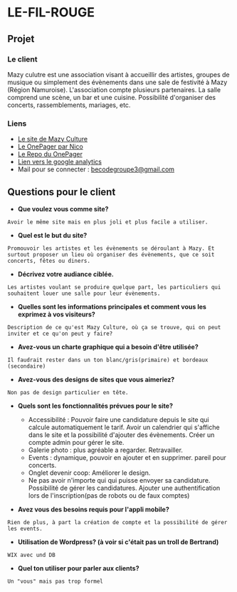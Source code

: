 # LE-FIL-ROUGE

## Projet
### Le client
Mazy culutre est une association visant à accueillir des artistes, groupes de musique ou simplement des évènements dans une sale de festivité à Mazy (Région Namuroise).
L'association compte plusieurs partenaires.
La salle comprend une scène, un bar et une cuisine. Possibilité d'organiser des concerts, rassemblements, mariages, etc.

### Liens
* [Le site de Mazy Culture](http://www.mazyculture.org/)
* [Le OnePager par Nico](https://ezaaii.github.io/OnePager/index.html)
* [Le Repo du OnePager](https://github.com/Ezaaii/OnePager)
* [Lien vers le google analytics](https://analytics.google.com/analytics/web/#embed/report-home/a112538168w167729326p167921634/)
* Mail pour se connecter : becodegroupe3@gmail.com

## Questions pour le client

* **Que voulez vous comme site?**

``
Avoir le même site mais en plus joli et plus facile a utiliser.
``
* **Quel est le but du site?**

``
Promouvoir les artistes et les évènements se déroulant à Mazy. Et surtout proposer un lieu où organiser des évènements, que ce soit concerts, fêtes ou diners.
``
* **Décrivez votre audiance ciblée.**

``
Les artistes voulant se produire quelque part, les particuliers qui souhaitent louer une salle pour leur évènements.
``
* **Quelles sont les informations principales et comment vous les exprimez à vos visiteurs?**

``
Description de ce qu'est Mazy Culture, où ça se trouve, qui on peut inviter et ce qu'on peut y faire?
``
* **Avez-vous un charte graphique qui a besoin d'être utilisée?**

``
Il faudrait rester dans un ton blanc/gris(primaire) et bordeaux (secondaire)
``
* **Avez-vous des designs de sites que vous aimeriez?** 

``
Non pas de design particulier en tête.
``
* **Quels sont les fonctionnalités prévues pour le site?**

    - Accessibilité : Pouvoir faire une candidature depuis le site qui calcule automatiquement le tarif. Avoir un calendrier qui s'affiche dans le site et la possibilité d'ajouter des évènements. Créer un compte admin pour gérer le site.
    - Galerie photo : plus agréable a regarder. Retravailler.
    - Events : dynamique, pouvoir en ajouter et en supprimer. pareil pour concerts.
    - Onglet devenir coop: Améliorer le design.
    - Ne pas avoir n'importe qui qui puisse envoyer sa candidature. Possibilité de gérer les candidatures. Ajouter une authentification lors de l'inscription(pas de robots ou de faux comptes)
* **Avez vous des besoins requis pour l'appli mobile?**

``
Rien de plus, à part la création de compte et la possibilité de gérer les events.
``
* **Utilisation de Wordpress? (à voir si c'était pas un troll de Bertrand)**

``
WIX avec und DB
``
* **Quel ton utiliser pour parler aux clients?**

``
Un "vous" mais pas trop formel
``

